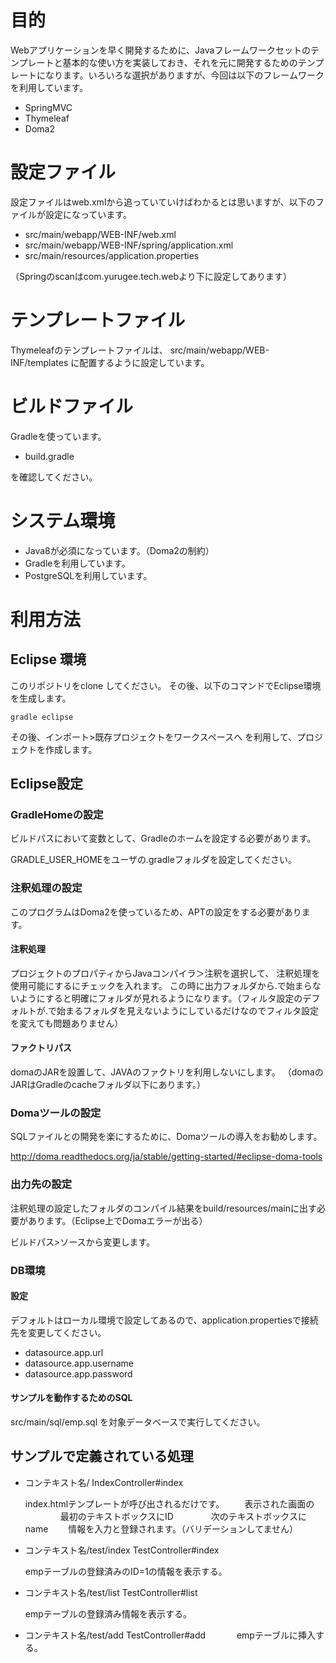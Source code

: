 # 目的
Webアプリケーションを早く開発するために、Javaフレームワークセットのテンプレートと基本的な使い方を実装しておき、それを元に開発するためのテンプレートになります。いろいろな選択がありますが、今回は以下のフレームワークを利用しています。

+ SpringMVC
+ Thymeleaf
+ Doma2

# 設定ファイル
設定ファイルはweb.xmlから追っていていけばわかるとは思いますが、以下のファイルが設定になっています。

+ src/main/webapp/WEB-INF/web.xml
+ src/main/webapp/WEB-INF/spring/application.xml
+ src/main/resources/application.properties

（Springのscanはcom.yurugee.tech.webより下に設定してあります）

# テンプレートファイル
Thymeleafのテンプレートファイルは、
src/main/webapp/WEB-INF/templates
に配置するように設定しています。

# ビルドファイル
Gradleを使っています。
+ build.gradle

を確認してください。

# システム環境
+ Java8が必須になっています。（Doma2の制約）
+ Gradleを利用しています。
+ PostgreSQLを利用しています。

# 利用方法
## Eclipse 環境
このリポジトリをclone してください。
その後、以下のコマンドでEclipse環境を生成します。

~~~~
gradle eclipse
~~~~

その後、インポート>既存プロジェクトをワークスペースへ
を利用して、プロジェクトを作成します。

## Eclipse設定

### GradleHomeの設定
ビルドパスにおいて変数として、Gradleのホームを設定する必要があります。

GRADLE_USER_HOMEをユーザの.gradleフォルダを設定してください。


### 注釈処理の設定
このプログラムはDoma2を使っているため、APTの設定をする必要があります。


#### 注釈処理
プロジェクトのプロパティからJavaコンパイラ＞注釈を選択して、
注釈処理を使用可能にするにチェックを入れます。
この時に出力フォルダから.で始まらないようにすると明確にフォルダが見れるようになります。（フィルタ設定のデフォルトが.で始まるフォルダを見えないようにしているだけなのでフィルタ設定を変えても問題ありません）

#### ファクトリパス
domaのJARを設置して、JAVAのファクトリを利用しないにします。
（domaのJARはGradleのcacheフォルダ以下にあります。）

### Domaツールの設定
SQLファイルとの開発を楽にするために、Domaツールの導入をお勧めします。

http://doma.readthedocs.org/ja/stable/getting-started/#eclipse-doma-tools

### 出力先の設定
注釈処理の設定したフォルダのコンパイル結果をbuild/resources/mainに出す必要があります。（Eclipse上でDomaエラーが出る）

ビルドパス>ソースから変更します。

### DB環境

#### 設定
デフォルトはローカル環境で設定してあるので、application.propertiesで接続先を変更してください。

+ datasource.app.url
+ datasource.app.username
+ datasource.app.password

#### サンプルを動作するためのSQL
src/main/sql/emp.sql を対象データベースで実行してください。

## サンプルで定義されている処理

+ コンテキスト名/ IndexController#index

  index.htmlテンプレートが呼び出されるだけです。
　　表示された画面の
　　　　最初のテキストボックスにID
　　　　次のテキストボックスにname
　　情報を入力と登録されます。（バリデーションしてません）

+ コンテキスト名/test/index TestController#index

  empテーブルの登録済みのID=1の情報を表示する。

+ コンテキスト名/test/list TestController#list

  empテーブルの登録済み情報を表示する。

+ コンテキスト名/test/add TestController#add
　
　　empテーブルに挿入する。





